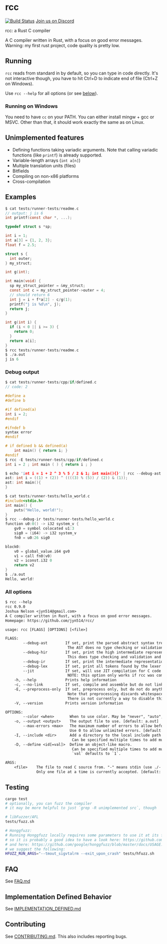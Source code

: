 # rcc

[![Build Status](https://travis-ci.org/jyn514/rcc.svg?branch=master)](https://travis-ci.org/jyn514/rcc)
[Join us on Discord](https://discord.gg/BPER7PF)

rcc: a Rust C compiler

A C compiler written in Rust, with a focus on good error messages.
Warning: my first rust project, code quality is pretty low.

## Running

`rcc` reads from standard in by default, so you can type in code directly.
It's not interactive though, you have to hit Ctrl+D to indicate end of file (Ctrl+Z on Windows).

Use `rcc --help` for all options (or see [below](#all-options)).

### Running on Windows

You need to have `cc` on your PATH. You can either install mingw + gcc or MSVC.
Other than that, it should work exactly the same as on Linux.

## Unimplemented features

- Defining functions taking variadic arguments. Note that calling variadic functions (like `printf`) is already supported.
- Variable-length arrays (`int a[n]`)
- Multiple translation units (files)
- Bitfields
- Compiling on non-x86 platforms
- Cross-compilation

## Examples

```c
$ cat tests/runner-tests/readme.c
// output: j is 6
int printf(const char *, ...);

typedef struct s *sp;

int i = 1;
int a[3] = {1, 2, 3};
float f = 2.5;

struct s {
  int outer;
} my_struct;

int g(int);

int main(void) {
  sp my_struct_pointer = &my_struct;
  const int c = my_struct_pointer->outer = 4;
  // should return 6
  int j = i + f*a[2] - c/g(1);
  printf("j is %d\n", j);
  return j;
}

int g(int i) {
  if (i < 0 || i >= 3) {
    return 0;
  }
  return a[i];
}
$ rcc tests/runner-tests/readme.c
$️ ./a.out
j is 6
```

### Debug output

```c
$ cat tests/runner-tests/cpp/if/defined.c
// code: 2

#define a
#define b

#if defined(a)
int i = 2;
#endif

#ifndef b
syntax error
#endif

# if defined b && defined(a)
    int main() { return i; }
#endif
$ rcc -E tests/runner-tests/cpp/if/defined.c
int i = 2 ; int main ( ) { return i ; }
```

```c
$ echo 'int i = 1 + 2 ^ 3 % 5 / 2 & 1; int main(){}' | rcc --debug-ast
ast: int i = ((1) + (2)) ^ ((((3) % (5)) / (2)) & (1));
ast: int main(){
}
```

```c
$ cat tests/runner-tests/hello_world.c
#include<stdio.h>
int main() {
    puts("Hello, world!");
}
$ rcc --debug-ir tests/runner-tests/hello_world.c
function u0:0() -> i32 system_v {
    gv0 = symbol colocated u1:3
    sig0 = (i64) -> i32 system_v
    fn0 = u0:26 sig0

block0:
    v0 = global_value.i64 gv0
    v1 = call fn0(v0)
    v2 = iconst.i32 0
    return v2
}
$ ./a.out
Hello, world!
```

### All options

```txt
$ rcc --help
rcc 0.9.0
Joshua Nelson <jyn514@gmail.com>
A C compiler written in Rust, with a focus on good error messages.
Homepage: https://github.com/jyn514/rcc/

usage: rcc [FLAGS] [OPTIONS] [<file>]

FLAGS:
        --debug-ast        If set, print the parsed abstract syntax tree (AST) in addition to compiling.
                            The AST does no type checking or validation, it only parses.
        --debug-hir        If set, print the high intermediate representation (HIR) in addition to compiling.
                            This does type checking and validation and also desugars various expressions.
        --debug-ir         If set, print the intermediate representation (IR) of the program in addition to compiling.
        --debug-lex        If set, print all tokens found by the lexer in addition to compiling.
        --jit              If set, will use JIT compilation for C code and instantly run compiled code (No files produced).
                            NOTE: this option only works if rcc was compiled with the `jit` feature.
    -h, --help             Prints help information
    -c, --no-link          If set, compile and assemble but do not link. Object file is machine-dependent.
    -E, --preprocess-only  If set, preprocess only, but do not do anything else.
                            Note that preprocessing discards whitespace and comments.
                            There is not currently a way to disable this behavior.
    -V, --version          Prints version information

OPTIONS:
        --color <when>       When to use color. May be "never", "auto", or "always". [default: auto]
    -o, --output <output>    The output file to use. [default: a.out]
        --max-errors <max>   The maximum number of errors to allow before giving up.
                             Use 0 to allow unlimited errors. [default: 10]
    -I, --include <dir>      Add a directory to the local include path (`#include "file.h"`).
                              Can be specified multiple times to add multiple directories.
    -D, --define <id[=val]>  Define an object-like macro.
                              Can be specified multiple times to add multiple macros.
                              `val` defaults to `1`.

ARGS:
    <file>    The file to read C source from. "-" means stdin (use ./- to read a file called '-').
              Only one file at a time is currently accepted. [default: -]
```

## Testing

```sh
cargo test
# optionally, you can fuzz the compiler
# it may be more helpful to just `grep -R unimplemented src`, though

# libFuzzer/AFL
tests/fuzz.sh

# Honggfuzz:
# Running Honggfuzz locally requires some parameters to use it at its full potential,
# so it is probably a good idea to have a look here: https://github.com/rust-fuzz/honggfuzz-rs/blob/master/README.md
# and here: https://github.com/google/honggfuzz/blob/master/docs/USAGE.md
# we suggest the following:
HFUZZ_RUN_ARGS="--tmout_sigvtalrm --exit_upon_crash" tests/hfuzz.sh
```

## FAQ

See [FAQ.md](FAQ.md)

## Implementation Defined Behavior

See [IMPLEMENTATION\_DEFINED.md](IMPLEMENTATION_DEFINED.md)

## Contributing

See [CONTRIBUTING.md](CONTRIBUTING.md).
This also includes reporting bugs.
